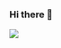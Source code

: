 ### Hi there 👋
<a href="javascript: alert('1');" target="_blank"><img src="https://img.shields.io/badge/react-ffffff?style=뱃지모양&logo=로고&logoColor=61DAFB"/></a>
<!--
**kayheypark/kayheypark** is a ✨ _special_ ✨ repository because its `README.md` (this file) appears on your GitHub profile.

Here are some ideas to get you started:

- 🔭 I’m currently working on ...
- 🌱 I’m currently learning ...
- 👯 I’m looking to collaborate on ...
- 🤔 I’m looking for help with ...
- 💬 Ask me about ...
- 📫 How to reach me: ...
- 😄 Pronouns: ...
- ⚡ Fun fact: ...
-->
